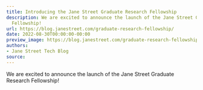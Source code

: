 ```yaml
---
title: Introducing the Jane Street Graduate Research Fellowship
description: We are excited to announce the launch of the Jane Street Graduate Research
  Fellowship!
url: https://blog.janestreet.com/graduate-research-fellowship/
date: 2022-08-30T00:00:00-00:00
preview_image: https://blog.janestreet.com/graduate-research-fellowship/GRF.png
authors:
- Jane Street Tech Blog
source:
---
```


<p>We are excited to announce the launch of the Jane Street Graduate Research Fellowship!</p>


